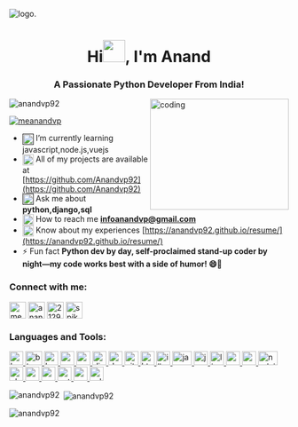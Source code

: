 ![logo.](https://images-wixmp-ed30a86b8c4ca887773594c2.wixmp.com/f/3cf06a29-04a0-4466-9f83-ab6b9658149f/dempgi7-520f8d5f-63d4-4453-8822-dbc149ae27f8.gif?token=eyJ0eXAiOiJKV1QiLCJhbGciOiJIUzI1NiJ9.eyJzdWIiOiJ1cm46YXBwOjdlMGQxODg5ODIyNjQzNzNhNWYwZDQxNWVhMGQyNmUwIiwiaXNzIjoidXJuOmFwcDo3ZTBkMTg4OTgyMjY0MzczYTVmMGQ0MTVlYTBkMjZlMCIsIm9iaiI6W1t7InBhdGgiOiJcL2ZcLzNjZjA2YTI5LTA0YTAtNDQ2Ni05ZjgzLWFiNmI5NjU4MTQ5ZlwvZGVtcGdpNy01MjBmOGQ1Zi02M2Q0LTQ0NTMtODgyMi1kYmMxNDlhZTI3ZjguZ2lmIn1dXSwiYXVkIjpbInVybjpzZXJ2aWNlOmZpbGUuZG93bmxvYWQiXX0.TeuN0B5RgPUykYQkZXa8ArTYZ7GlxIpIVJUfQQMWCgM)
<h1 align="center">Hi<img alt="" width="40"  src="https://media.tenor.com/SNL9_xhZl9oAAAAi/waving-hand-joypixels.gif" />, I'm Anand</h1>

<h3 align="center">A Passionate Python Developer From India!</h3>

 <img align="right"  alt="coding" width="250" height="200" src ="https://i.pinimg.com/originals/6c/31/90/6c3190bbf9722f5bc2994a035b079616.gif"/>
 

  


<p align="left"> <img src="https://komarev.com/ghpvc/?username=anandvp92&label=Profile%20views&color=0e75b6&style=flat" alt="anandvp92" /> </p>

<p align="left"> <a href="https://twitter.com/meanandvp" target="blank"><img src="https://img.shields.io/twitter/follow/meanandvp?logo=twitter&style=for-the-badge" alt="meanandvp" /></a> </p>

- <a href="" target="blank"><img align="center" src="https://cdn-icons-gif.flaticon.com/12743/12743765.gif" alt="meanandvp" height="20" width="20" /></a> I’m currently learning javascript,node.js,vuejs
- <a href="https://github.com/Anandvp92" target="blank"><img align="center" src="https://cdn-icons-gif.flaticon.com/10164/10164290.gif" alt="meanandvp" height="20" width="20" /></a> All of my projects are available at [https://github.com/Anandvp92](https://github.com/Anandvp92)
- <a href="" target="blank"><img align="center" src="https://cdn-icons-gif.flaticon.com/12205/12205154.gif" alt="meanandvp" height="20" width="20" /></a> Ask me about **python,django,sql**
- <a href="https://nfoanandvp@gmail.com" target="blank"><img align="center" src="https://img.icons8.com/?size=48&id=tnnUFgHrPmR0&format=gif" alt="meanandvp" height="20" width="20" /></a> How to reach me **infoanandvp@gmail.com**
- <a href="https://anandvp92.github.io/resume/" target="blank"><img align="center" src="https://cdn-icons-gif.flaticon.com/11614/11614843.gif" alt="meanandvp" height="20" width="20" /></a> Know about my experiences [https://anandvp92.github.io/resume/](https://anandvp92.github.io/resume/)  
- ⚡ Fun fact **Python dev by day, self-proclaimed stand-up coder by night—my code works best with a side of humor! 😄🐍**

<h3 align="left">Connect with me:</h3>
<p align="left">
<a href="https://twitter.com/meanandvp" target="blank"><img align="center" src="https://seeklogo.com/images/T/twitter-x-logo-101C7D2420-seeklogo.com.png?v=638258862800000000" alt="meanandvp" height="30" width="30" /></a>
<a href="https://linkedin.com/in/anand-v-p-89a73320b" target="blank"><img align="center" src="https://upload.wikimedia.org/wikipedia/commons/thumb/8/81/LinkedIn_icon.svg/2048px-LinkedIn_icon.svg.png" alt="anand-v-p-89a73320b" height="30" width="30" /></a>
<a href="https://stackoverflow.com/users/21292176" target="blank"><img align="center" src="https://www.vectorlogo.zone/logos/stackoverflow/stackoverflow-icon.svg" alt="21292176" height="30" width="30" /></a>
<a href="https://instagram.com/spike_spiegel_00" target="blank"><img align="center" src="https://upload.wikimedia.org/wikipedia/commons/thumb/9/96/Instagram.svg/2048px-Instagram.svg.png" alt="spike_spiegel_00" height="30" width="30" /></a>
</p>

<h3 align="left">Languages and Tools:</h3>
<p align="left"> <a href="https://www.gnu.org/software/bash/" target="_blank" rel="noreferrer"> <img src="https://upload.wikimedia.org/wikipedia/commons/thumb/4/4b/Bash_Logo_Colored.svg/512px-Bash_Logo_Colored.svg.png?20180723054350" alt="bash" width="25" height="25"/> </a> <a href="https://www.blender.org/" target="_blank" rel="noreferrer"> <img src="https://upload.wikimedia.org/wikipedia/commons/thumb/0/0c/Blender_logo_no_text.svg/2503px-Blender_logo_no_text.svg.png" alt="blender" width="30" height="25"/> </a> <a href="https://getbootstrap.com" target="_blank" rel="noreferrer"> <img src="https://cdn.worldvectorlogo.com/logos/bootstrap-5-1.svg" alt="bootstrap" width="25" height="25"/> </a> <a href="https://www.cprogramming.com/" target="_blank" rel="noreferrer"> <img src="https://upload.wikimedia.org/wikipedia/commons/thumb/1/18/C_Programming_Language.svg/695px-C_Programming_Language.svg.png" alt="c" width="25" height="25"/> </a> <a href="https://www.w3schools.com/css/" target="_blank" rel="noreferrer"> <img src="https://upload.wikimedia.org/wikipedia/commons/thumb/6/62/CSS3_logo.svg/512px-CSS3_logo.svg.png?20210705212817" alt="css3" width="25" height="25"/> </a> <a href="https://www.djangoproject.com/" target="_blank" rel="noreferrer"> <img src="https://cdn.worldvectorlogo.com/logos/django.svg" alt="django" width="25" height="25"/> </a> <a href="https://dotnet.microsoft.com/" target="_blank" rel="noreferrer"> <img src="https://upload.wikimedia.org/wikipedia/commons/thumb/e/ee/.NET_Core_Logo.svg/512px-.NET_Core_Logo.svg.png?20210328084203" alt="dotnet" width="25" height="25"/> </a> <a href="https://git-scm.com/" target="_blank" rel="noreferrer"> <img src="https://www.vectorlogo.zone/logos/git-scm/git-scm-icon.svg" alt="git" width="25" height="25"/> </a> <a href="https://www.w3.org/html/" target="_blank" rel="noreferrer"> <img src="https://upload.wikimedia.org/wikipedia/commons/thumb/6/61/HTML5_logo_and_wordmark.svg/512px-HTML5_logo_and_wordmark.svg.png?20170517184425" alt="html5" width="25" height="25"/> </a> <a href="https://www.adobe.com/in/products/illustrator.html" target="_blank" rel="noreferrer"> <img src="https://www.vectorlogo.zone/logos/adobe_illustrator/adobe_illustrator-icon.svg" alt="illustrator" width="25" height="25"/> </a> <a href="https://www.java.com" target="_blank" rel="noreferrer"> <img src="https://1000logos.net/wp-content/uploads/2020/09/Java-Logo.png" alt="java" width="35" height="25"/> </a> <a href="https://developer.mozilla.org/en-US/docs/Web/JavaScript" target="_blank" rel="noreferrer"> <img src="https://upload.wikimedia.org/wikipedia/commons/thumb/9/99/Unofficial_JavaScript_logo_2.svg/512px-Unofficial_JavaScript_logo_2.svg.png?20141107110902" alt="javascript" width="25" height="25"/> </a> <a href="https://www.linux.org/" target="_blank" rel="noreferrer"> <img src="https://upload.wikimedia.org/wikipedia/commons/thumb/f/f1/Icons8_flat_linux.svg/512px-Icons8_flat_linux.svg.png?20170610200026" alt="linux" width="25" height="25"/> </a> <a href="https://www.microsoft.com/en-us/sql-server" target="_blank" rel="noreferrer"> <img src="https://www.svgrepo.com/show/303229/microsoft-sql-server-logo.svg" alt="mssql" width="25" height="25"/> </a> <a href="https://www.mysql.com/" target="_blank" rel="noreferrer"> <img src="https://www.vectorlogo.zone/logos/mysql/mysql-ar21.svg" alt="mysql" width="25" height="25"/> </a> <a href="https://nodejs.org" target="_blank" rel="noreferrer"> <img src="https://upload.wikimedia.org/wikipedia/commons/thumb/d/d9/Node.js_logo.svg/590px-Node.js_logo.svg.png" alt="nodejs" width="35" height="25"/> </a> <a href="https://www.photoshop.com/en" target="_blank" rel="noreferrer"> <img src="https://upload.wikimedia.org/wikipedia/commons/thumb/c/cf/Adobe_Photoshop_Express_logo.svg/2101px-Adobe_Photoshop_Express_logo.svg.png" alt="photoshop" width="25" height="25"/> </a> <a href="https://www.postgresql.org" target="_blank" rel="noreferrer"> <img src="https://upload.wikimedia.org/wikipedia/commons/thumb/2/29/Postgresql_elephant.svg/540px-Postgresql_elephant.svg.png" alt="postgresql" width="25" height="25"/> </a> <a href="https://postman.com" target="_blank" rel="noreferrer"> <img src="https://www.vectorlogo.zone/logos/getpostman/getpostman-icon.svg" alt="postman" width="25" height="25"/> </a> <a href="https://www.python.org" target="_blank" rel="noreferrer"> <img src="https://upload.wikimedia.org/wikipedia/commons/thumb/c/c3/Python-logo-notext.svg/115px-Python-logo-notext.svg.png" alt="python" width="25" height="25"/> </a> <a href="https://reactjs.org/" target="_blank" rel="noreferrer"> <img src="https://cdn.worldvectorlogo.com/logos/react-2.svg" alt="react" width="25" height="25"/> </a> <a href="https://www.sqlite.org/" target="_blank" rel="noreferrer"> <img src="https://www.vectorlogo.zone/logos/sqlite/sqlite-icon.svg" alt="sqlite" width="25" height="25"/> </a> </p>

<p><img align="left" src="https://github-readme-stats.vercel.app/api/top-langs?username=anandvp92&show_icons=true&locale=en&layout=compact&theme=tokyonight" alt="anandvp92" /></p>

<p>&nbsp;<img align="center" src="https://github-readme-stats.vercel.app/api?username=anandvp92&show_icons=true&locale=en&theme=tokyonight" alt="anandvp92" /></p>

<p><img align="center" src="https://github-readme-streak-stats.herokuapp.com/?user=anandvp92&&theme=tokyonight" alt="anandvp92" /></p>

